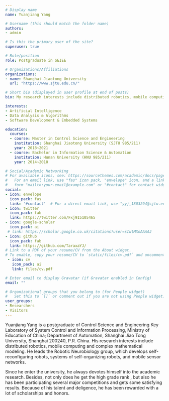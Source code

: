 ```yaml
---
# Display name
name: Yuanjiang Yang

# Username (this should match the folder name)
authors:
- admin

# Is this the primary user of the site?
superuser: true

# Role/position
role: Postgraduate in SEIEE

# Organizations/Affiliations
organizations:
- name: Shanghai Jiaotong University
  url: "https://www.sjtu.edu.cn/"

# Short bio (displayed in user profile at end of posts)
bio: My research interests include distributed robotics, mobile computing and complex modeling.

interests:
- Artificial Intelligence
- Data Analysis & Algorithms
- Software Development & Embedded Systems

education:
  courses:
  - course: Master in Control Science and Engineering
    institution: Shanghai Jiaotong University (SJTU 985/211)
    year: 2018~2021
  - course: Bachelor in Information Science & Automation
    institution: Hunan University (HNU 985/211)
    year: 2014~2018

# Social/Academic Networking
# For available icons, see: https://sourcethemes.com/academic/docs/page-builder/#icons
#   For an email link, use "fas" icon pack, "envelope" icon, and a link in the
#   form "mailto:your-email@example.com" or "#contact" for contact widget.
social:
- icon: envelope
  icon_pack: fas
  link: '#contact'  # For a direct email link, use "yyj_1803294@sjtu.edu.cn".
- icon: twitter
  icon_pack: fab
  link: https://twitter.com/Fxj915105465
- icon: google-scholar
  icon_pack: ai
 # link: https://scholar.google.co.uk/citations?user=sIwtMXoAAAAJ
- icon: github
  icon_pack: fab
  link: https://github.com/TaraxaYJ/
# Link to a PDF of your resume/CV from the About widget.
# To enable, copy your resume/CV to `static/files/cv.pdf` and uncomment the lines below.
 - icon: cv
   icon_pack: ai
   link: files/cv.pdf

# Enter email to display Gravatar (if Gravatar enabled in Config)
email: ""

# Organizational groups that you belong to (for People widget)
#   Set this to `[]` or comment out if you are not using People widget.
user_groups:
- Researchers
- Visitors
---
```


Yuanjiang Yang is a postgraduate of Control Science and Engineering Key Laboratory of System Control and Information Processing, Ministry of Education of China; Department of Automation, Shanghai Jiao Tong University, Shanghai 200240, P.R. China. His research interests include distributed robotics, mobile computing and complex mathematical modeling. He leads the Robotic Neurobiology group, which develops self-reconfiguring robots, systems of self-organizing robots, and mobile sensor networks.

Since he enter the university, he always devotes himself into the academic research. Besides, not only does he get the high grade rank , but also he has been participating several major competitions and gets some satisfying results. Because of his talent and deligence, he has been rewarded with a lot of scholarships and honors. 
